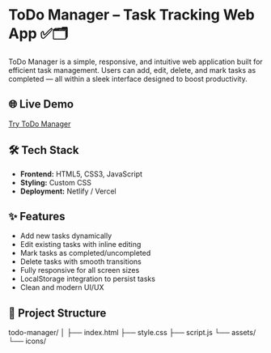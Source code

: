 # ToDo Manager – Task Tracking Web App ✅🗂️

ToDo Manager is a simple, responsive, and intuitive web application built for efficient task management. Users can add, edit, delete, and mark tasks as completed — all within a sleek interface designed to boost productivity.

## 🌐 Live Demo
[Try ToDo Manager](https://royz-todo.netlify.app)

## 🛠️ Tech Stack

- **Frontend:** HTML5, CSS3, JavaScript
- **Styling:** Custom CSS
- **Deployment:** Netlify / Vercel

## ✨ Features

- Add new tasks dynamically
- Edit existing tasks with inline editing
- Mark tasks as completed/uncompleted
- Delete tasks with smooth transitions
- Fully responsive for all screen sizes
- LocalStorage integration to persist tasks
- Clean and modern UI/UX

## 📁 Project Structure
todo-manager/
│
├── index.html
├── style.css
├── script.js
└── assets/
└── icons/
